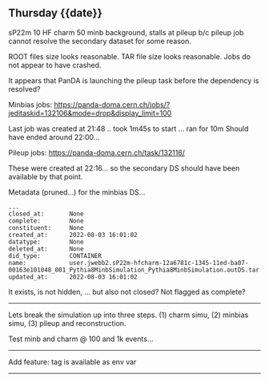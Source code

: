 ## Thursday {{date}}

sP22m 10 HF charm 50 minb background, stalls at pileup b/c pileup job cannot resolve the secondary dataset for some reason.

ROOT files size looks reasonable.  TAR file size looks reasonable.  Jobs do not appear to have crashed.  

It appears that PanDA is launching the pileup task before the dependency is resolved?

Minbias jobs:
https://panda-doma.cern.ch/jobs/?jeditaskid=132106&mode=drop&display_limit=100

Last job was created at 21:48 .. took 1m45s to start ... ran for 10m  Should have ended around 22:00...

Pileup jobs:
https://panda-doma.cern.ch/task/132116/

These were created at 22:16... so the secondary DS should have been available by that point.

Metadata (pruned...) for the minbias DS...
```
...
closed_at:       None
complete:        None
constituent:     None
created_at:      2022-08-03 16:01:02
datatype:        None
deleted_at:      None
did_type:        CONTAINER
name:            user.jwebb2.sP22m-hfcharm-12a6781c-1345-11ed-ba07-00163e101048_001_Pythia8MinbSimulation_Pythia8MinbSimulation.outDS.tar
updated_at:      2022-08-03 16:01:02
```

It exists, is not hidden, ... but also not closed?  Not flagged as complete?

----

Lets break the simulation up into three steps.  (1) charm simu, (2) minbias simu, (3) pileup and reconstruction.

Test minb and charm @ 100 and 1k events...

----

Add feature: tag is available as env var

----


